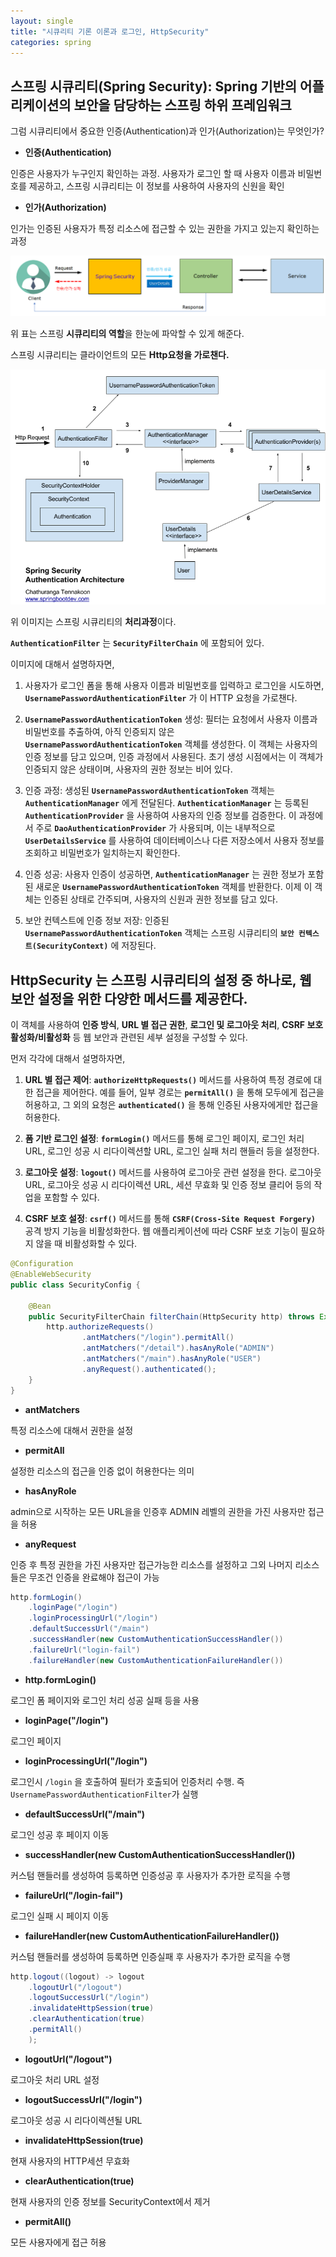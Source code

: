 ```yaml
---
layout: single
title: "시큐리티 기론 이론과 로그인, HttpSecurity"
categories: spring
---
```


## 스프링 시큐리티(Spring Security): Spring 기반의 어플리케이션의 보안을 담당하는 스프링 하위 프레임워크

그럼 시큐리티에서 중요한 인증(Authentication)과 인가(Authorization)는 무엇인가?

- **인증(Authentication)**

인증은 사용자가 누구인지 확인하는 과정. 사용자가 로그인 할 때 사용자 이름과 비밀번호를 제공하고, 스프링 시큐리티는 이 정보를 사용하여 사용자의 신원을 확인

- **인가(Authorization)**

인가는 인증된 사용자가 특정 리소스에 접근할 수 있는 권한을 가지고 있는지 확인하는 과정

![기본로직](/images/security.png)

위 표는 스프링 **시큐리티의 역할**을 한눈에 파악할 수 있게 해준다. 

스프링 시큐리티는 클라이언트의 모든 **Http요청을 가로챈다.**

![처리과정](/images/securityLogic.png)

위 이미지는 스프링 시큐리티의 **처리과정**이다.

**`AuthenticationFilter`** 는 **`SecurityFilterChain`** 에 포함되어 있다.

이미지에 대해서 설명하자면,

1. 사용자가 로그인 폼을 통해 사용자 이름과 비밀번호를 입력하고 로그인을 시도하면, **`UsernamePasswordAuthenticationFilter`** 가 이 HTTP 요청을 가로챈다.

2. **`UsernamePasswordAuthenticationToken`** 생성: 필터는 요청에서 사용자 이름과 비밀번호를 추출하여, 아직 인증되지 않은 **`UsernamePasswordAuthenticationToken`** 객체를 생성한다. 이 객체는 사용자의 인증 정보를 담고 있으며, 인증 과정에서 사용된다. 초기 생성 시점에서는 이 객체가 인증되지 않은 상태이며, 사용자의 권한 정보는 비어 있다.

3. 인증 과정: 생성된 **`UsernamePasswordAuthenticationToken`** 객체는 **`AuthenticationManager`** 에게 전달된다. **`AuthenticationManager`** 는 등록된 **`AuthenticationProvider`** 을 사용하여 사용자의 인증 정보를 검증한다. 이 과정에서 주로 **`DaoAuthenticationProvider`** 가 사용되며, 이는 내부적으로 **`UserDetailsService`** 를 사용하여 데이터베이스나 다른 저장소에서 사용자 정보를 조회하고 비밀번호가 일치하는지 확인한다.

4. 인증 성공: 사용자 인증이 성공하면, **`AuthenticationManager`** 는 권한 정보가 포함된 새로운 **`UsernamePasswordAuthenticationToken`** 객체를 반환한다. 이제 이 객체는 인증된 상태로 간주되며, 사용자의 신원과 권한 정보를 담고 있다.

5. 보안 컨텍스트에 인증 정보 저장: 인증된 **`UsernamePasswordAuthenticationToken`** 객체는 스프링 시큐리티의 **`보안 컨텍스트(SecurityContext)`** 에 저장된다.

## HttpSecurity 는 스프링 시큐리티의 설정 중 하나로, 웹 보안 설정을 위한 다양한 메서드를 제공한다. 

이 객체를 사용하여 **인증 방식**, **URL 별 접근 권한**, **로그인 및 로그아웃 처리**, **CSRF 보호 활성화/비활성화** 등 웹 보안과 관련된 세부 설정을 구성할 수 있다.

먼저 각각에 대해서 설명하자면,

1. **URL 별 접근 제어**: **`authorizeHttpRequests()`** 메서드를 사용하여 특정 경로에 대한 접근을 제어한다. 예를 들어, 일부 경로는 **`permitAll()`** 을 통해 모두에게 접근을 허용하고, 그 외의 요청은 **`authenticated()`** 을 통해 인증된 사용자에게만 접근을 허용한다.

2. **폼 기반 로그인 설정**: **`formLogin()`** 메서드를 통해 로그인 페이지, 로그인 처리 URL, 로그인 성공 시 리다이렉션할 URL, 로그인 실패 처리 핸들러 등을 설정한다.

3. **로그아웃 설정**: **`logout()`** 메서드를 사용하여 로그아웃 관련 설정을 한다. 로그아웃 URL, 로그아웃 성공 시 리다이렉션 URL, 세션 무효화 및 인증 정보 클리어 등의 작업을 포함할 수 있다.

4. **CSRF 보호 설정**: **`csrf()`** 메서드를 통해 **`CSRF(Cross-Site Request Forgery)`** 공격 방지 기능을 비활성화한다. 웹 애플리케이션에 따라 CSRF 보호 기능이 필요하지 않을 때 비활성화할 수 있다.

```java
@Configuration
@EnableWebSecurity
public class SecurityConfig {
	
	@Bean
	public SecurityFilterChain filterChain(HttpSecurity http) throws Exception{
        http.authorizeRequests()
                .antMatchers("/login").permitAll()
                .antMatchers("/detail").hasAnyRole("ADMIN")
                .antMatchers("/main").hasAnyRole("USER")
                .anyRequest().authenticated();
    }
}
```

- **antMatchers**

특정 리소스에 대해서 권한을 설정

- **permitAll**

설정한 리소스의 접근을 인증 없이 허용한다는 의미

- **hasAnyRole**

admin으로 시작하는 모든 URL을을 인증후 ADMIN 레벨의 권한을 가진 사용자만 접근을 허용

- **anyRequest**

인증 후 특정 권한을 가진 사용자만 접근가능한 리소스를 설정하고 그외 나머지 리소스들은 무조건 인증을 완료해야 접근이 가능

```java
http.formLogin()
    .loginPage("/login")
    .loginProcessingUrl("/login")
    .defaultSuccessUrl("/main")
    .successHandler(new CustomAuthenticationSuccessHandler())
    .failureUrl("login-fail")
    .failureHandler(new CustomAuthenticationFailureHandler())
```

- **http.formLogin()**  

로그인 폼 페이지와 로그인 처리 성공 실패 등을 사용

- **loginPage("/login")** 

로그인 페이지

- **loginProcessingUrl("/login")** 

로그인시 `/login` 을 호출하여 필터가 호출되어 인증처리 수행. 즉 `UsernamePasswordAuthenticationFilter`가 실행

- **defaultSuccessUrl("/main")**

로그인 성공 후 페이지 이동

- **successHandler(new CustomAuthenticationSuccessHandler())**

커스텀 핸들러를 생성하여 등록하면 인증성공 후 사용자가 추가한 로직을 수행

- **failureUrl("/login-fail")**

로그인 실패 시 페이지 이동

- **failureHandler(new CustomAuthenticationFailureHandler())**

커스텀 핸들러를 생성하여 등록하면 인증실패 후 사용자가 추가한 로직을 수행

```java
http.logout((logout) -> logout
    .logoutUrl("/logout") 
    .logoutSuccessUrl("/login") 
    .invalidateHttpSession(true) 
    .clearAuthentication(true)
    .permitAll()
    );
```

- **logoutUrl("/logout")**

로그아웃 처리 URL 설정

- **logoutSuccessUrl("/login")**

로그아웃 성공 시 리다이렉션될 URL

- **invalidateHttpSession(true)**

현재 사용자의 HTTP세션 무효화

- **clearAuthentication(true)**

현재 사용자의 인증 정보를 SecurityContext에서 제거

- **permitAll()**

모든 사용자에게 접근 허용



